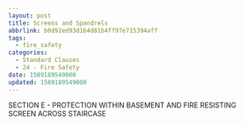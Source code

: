 ```yaml
---
layout: post
title: Screens and Spandrels
abbrlink: b0d92ed93d164d81b4ff97e715394aff
tags:
  - fire_safety
categories:
  - Standard Clauses
  - 24 - Fire Safety
date: 1589189549000
updated: 1589189549000
---
```


SECTION E - PROTECTION WITHIN BASEMENT AND FIRE RESISTING SCREEN ACROSS STAIRCASE
